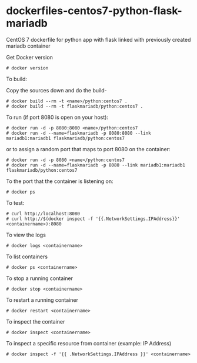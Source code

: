 dockerfiles-centos7-python-flask-mariadb
========================================

CentOS 7 dockerfile for python app with flask linked with previously created mariadb container

Get Docker version

	# docker version

To build:

Copy the sources down and do the build-

	# docker build --rm -t <name>/python:centos7 .
	# docker build --rm -t flaskmariadb/python:centos7 .

To run (if port 8080 is open on your host):

	# docker run -d -p 8080:8080 <name>/python:centos7
	# docker run -d --name=flaskmariadb -p 8080:8080 --link mariadb1:mariadb1 flaskmariadb/python:centos7

or to assign a random port that maps to port 8080 on the container:

	# docker run -d -p 8080 <name>/python:centos7
	# docker run -d --name=flaskmariadb -p 8080 --link mariadb1:mariadb1 flaskmariadb/python:centos7

To the port that the container is listening on:

	# docker ps

To test:

	# curl http://localhost:8080
	# curl http://$(docker inspect -f '{{.NetworkSettings.IPAddress}}' <containername>):8080

To view the logs

	# docker logs <containername>

To list containers

	# docker ps <containername>

To stop a running container

	# docker stop <containername>

To restart a running container

	# docker restart <containername>

To inspect the container

	# docker inspect <containername>

To inspect a specific resource from container (example: IP Address)

	# docker inspect -f '{{ .NetworkSettings.IPAddress }}' <containername>
